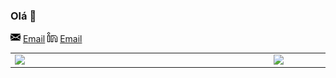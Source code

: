 ### Olá 👋

<!--
**g-barbosa/g-barbosa** is a ✨ _special_ ✨ repository because its `README.md` (this file) appears on your GitHub profile.

Here are some ideas to get you started:

- 🔭 I’m currently working on ...
- 🌱 I’m currently learning ...
- 👯 I’m looking to collaborate on ...
- 🤔 I’m looking for help with ...
- 💬 Ask me about ...
- 📫 How to reach me: giovanne.bbarbosa@gmail.com
- 😄 Pronouns: ...
- ⚡ Fun fact: ...
-->
<a href="mailto:giovanne.bbarbosa@gmail.com"><img src="https://github.com/g-barbosa/g-barbosa.github.io/blob/master/img/icons/email.png" width="16"></img></a> [Email](mailto:giovanne.bbarbosa@gmail.com)
<a href="https://www.linkedin.com/in/giovannebbarbosa"><img src="https://github.com/g-barbosa/g-barbosa.github.io/blob/master/img/icons/linkedin.png" width="16"></img></a> [Email](https://www.linkedin.com/in/giovannebbarbosa)
<center>
<table>
    <tr>
        <td><img width="400px" align="left" src="https://github-readme-stats.vercel.app/api/top-langs/?username=g-barbosa&hide=html&layout=compact&theme=buefy" /></td>
        <td><img width="495px" align="left" src="https://github-readme-stats.vercel.app/api?username=g-barbosa&theme=buefy"/></td>
    </tr>   
</table>
</center> 
